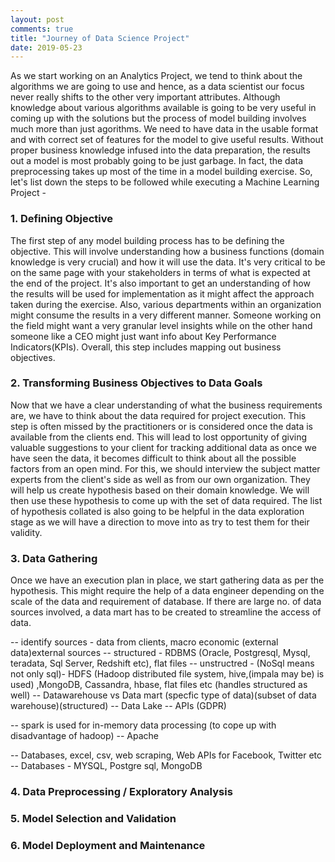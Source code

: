 ```yaml
---
layout: post
comments: true
title: "Journey of Data Science Project"
date: 2019-05-23
---
```


As we start working on an Analytics Project, we tend to think about the algorithms we are going to use and hence, as a data scientist our focus never really shifts to the other very important attributes. Although knowledge about various algorithms available is going to be very useful in coming up with the solutions but the process of model building involves much more than just agorithms. We need to have data in the usable format and with correct set of features for the model to give useful results. Without proper business knowledge infused into the data preparation, the results out a model is most probably going to be just garbage. In fact, the data preprocessing takes up most of the time in a model building exercise. So, let's list down the steps to be followed while executing a Machine Learning Project -

### 1. Defining Objective

The first step of any model building process has to be defining the objective. This will involve understanding how a business functions (domain knowledge is very crucial) and how it will use the data. It's very critical to be on the same page with your stakeholders in terms of what is expected at the end of the project. It's also important to get an understanding of how the results will be used for implementation as it might affect the approach taken during the exercise. Also, various departments within an organization might consume the results in a very different manner. Someone working on the field might want a very granular level insights while on the other hand someone like a CEO might just want info about Key Performance Indicators(KPIs). Overall, this step includes mapping out business objectives.

### 2. Transforming Business Objectives to Data Goals

Now that we have a clear understanding of what the business requirements are, we have to think about the data required for project execution. This step is often missed by the practitioners or is considered once the data is available from the clients end. This will lead to lost opportunity of giving valuable suggestions to your client for tracking additional data as once we have seen the data, it becomes difficult to think about all the possible factors from an open mind. For this, we should interview the subject matter experts from the client's side as well as from our own organization. They will help us create hypothesis based on their domain knowledge. We will then use these hypothesis to come up with the set of data required. The list of hypothesis collated is also going to be helpful in the data exploration stage as we will have a direction to move into as try to test them for their validity.

### 3. Data Gathering

Once we have an execution plan in place, we start gathering data as per the hypothesis. This might require the help of a data engineer depending on the scale of the data and requirement of database. If there are large no. of data sources involved, a data mart has to be created to streamline the access of data.

-- identify sources - data from clients, macro economic (external data)external sources
-- structured - RDBMS (Oracle, Postgresql, Mysql, teradata,  Sql  Server, Redshift etc), flat files
-- unstructred - (NoSql means not only sql)- HDFS  (Hadoop distributed file system, hive,(impala may be) is used) ,MongoDB, Cassandra, hbase, flat files etc (handles structured as well)
-- Datawarehouse vs Data mart (specfic type of data)(subset of data warehouse)(structured)
-- Data Lake
-- APIs (GDPR)

-- spark is used for in-memory data processing (to cope up with disadvantage of hadoop)
-- Apache 



-- Databases, excel, csv, web scraping, Web APIs for Facebook, Twitter etc
-- Databases - MYSQL, Postgre sql, MongoDB

### 4. Data Preprocessing / Exploratory Analysis



### 5. Model Selection and Validation



### 6. Model Deployment and Maintenance








